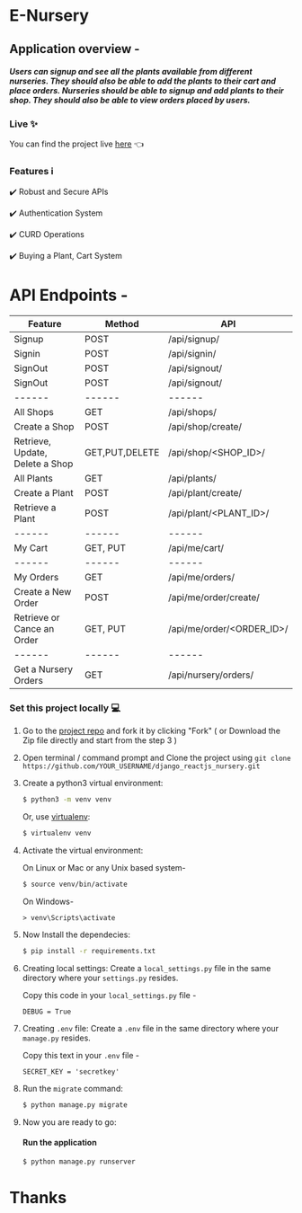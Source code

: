 # E-Nursery

## Application overview -

##### Users can signup and see all the plants available from different nurseries. They should also be able to add the plants to their cart and place orders. Nurseries should be able to signup and add plants to their shop. They should also be able to view orders placed by users.

### Live :sparkles: 
You can find the project live [here](https://enursery.herokuapp.com/) :point_left:


### Features :information_source: 

:heavy_check_mark: Robust and Secure APIs <br>

:heavy_check_mark: Authentication System <br>

:heavy_check_mark: CURD Operations <br>

:heavy_check_mark: Buying a Plant, Cart System <br>


# API Endpoints -
| Feature | Method | API |
| ------ | ------ | ------ |
| Signup | POST | /api/signup/ |
| Signin | POST | /api/signin/ |
| SignOut | POST | /api/signout/ |
| SignOut | POST | /api/signout/ |
| ------ | ------ | ------ |
| All Shops | GET | /api/shops/ |
| Create a Shop | POST | /api/shop/create/ |
| Retrieve, Update, Delete a Shop | GET,PUT,DELETE | /api/shop/<SHOP_ID>/ |
| All Plants | GET | /api/plants/ |
| Create a Plant | POST | /api/plant/create/ |
| Retrieve a Plant | POST | /api/plant/<PLANT_ID>/ |
| ------ | ------ | ------ |
| My Cart | GET, PUT | /api/me/cart/ |
| ------ | ------ | ------ |
| My Orders | GET | /api/me/orders/ |
| Create a New Order | POST | /api/me/order/create/ |
| Retrieve or Cance an Order | GET, PUT | /api/me/order/<ORDER_ID>/ |
| ------ | ------ | ------ |
| Get a Nursery Orders | GET | /api/nursery/orders/ |

### Set this project locally :computer:

1. Go to the [project repo](https://github.com/hamhaingaurav/django_reactjs_nursery) and fork it by clicking "Fork" ( or Download the Zip file directly and start from the step 3 )<br>

2. Open terminal / command prompt and Clone the project using `git clone https://github.com/YOUR_USERNAME/django_reactjs_nursery.git`
  
3. Create a python3 virtual environment:

    ```bash
    $ python3 -m venv venv
    ```

    Or, use [virtualenv](https://virtualenv.pypa.io/en/latest/installation.html):

    ```bash
    $ virtualenv venv
    ```

4. Activate the virtual environment:

    On Linux or Mac or any Unix based system-
    
    ```bash
    $ source venv/bin/activate
    ```
    
    On Windows-
    ```
    > venv\Scripts\activate
    ```

5. Now Install the dependecies:

    ```bash
    $ pip install -r requirements.txt
    ```

6. Creating local settings:
Create a `local_settings.py` file in the same directory where your `settings.py` resides.

    Copy this code in your `local_settings.py` file -
    ```
    DEBUG = True
    ```
    
7. Creating `.env` file:
Create a `.env` file in the same directory where your `manage.py` resides.

    Copy this text in your `.env` file -
    ```
    SECRET_KEY = 'secretkey'
    ```

8. Run the `migrate` command:

    ```bash
    $ python manage.py migrate
    ```

9. Now you are ready to go:

    #### Run the application

    ```bash
    $ python manage.py runserver
    ```

# Thanks